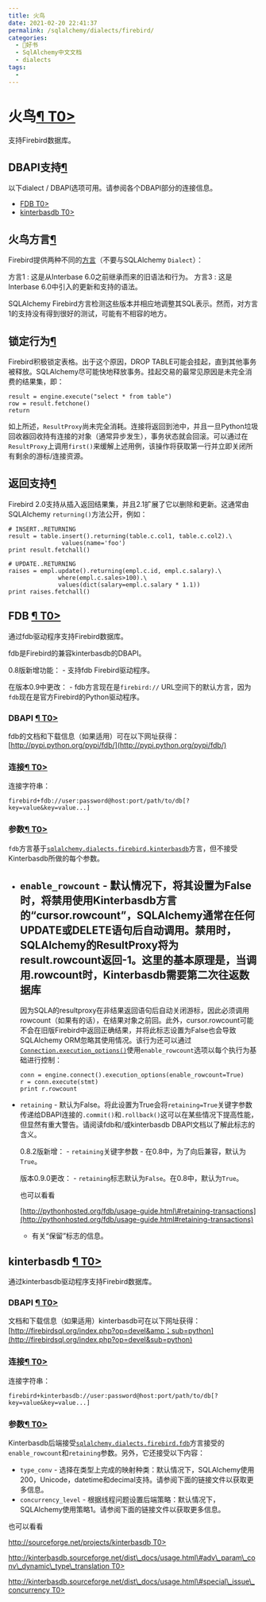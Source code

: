 ```yaml
---
title: 火鸟
date: 2021-02-20 22:41:37
permalink: /sqlalchemy/dialects/firebird/
categories:
  - 📖好书
  - SqlAlchemy中文文档
  - dialects
tags:
  - 
---
```

火鸟[¶ T0\>](#module-sqlalchemy.dialects.firebird.base "Permalink to this headline")
====================================================================================

支持Firebird数据库。

DBAPI支持[¶](#dialect-firebird "Permalink to this headline")
------------------------------------------------------------

以下dialect / DBAPI选项可用。请参阅各个DBAPI部分的连接信息。

-   [FDB T0\>](#module-sqlalchemy.dialects.firebird.fdb)
-   [kinterbasdb T0\>](#module-sqlalchemy.dialects.firebird.kinterbasdb)

火鸟方言[¶](#firebird-dialects "Permalink to this headline")
------------------------------------------------------------

Firebird提供两种不同的[方言](http://mc-computing.com/Databases/Firebird/SQL_Dialect.html)（不要与SQLAlchemy
`Dialect`）：

方言1
:   这是从Interbase 6.0之前继承而来的旧语法和行为。
方言3
:   这是Interbase 6.0中引入的更新和支持的语法。

SQLAlchemy
Firebird方言检测这些版本并相应地调整其SQL表示。然而，对方言1的支持没有得到很好的测试，可能有不相容的地方。

锁定行为[¶](#locking-behavior "Permalink to this headline")
-----------------------------------------------------------

Firebird积极锁定表格。出于这个原因，DROP
TABLE可能会挂起，直到其他事务被释放。SQLAlchemy尽可能快地释放事务。挂起交易的最常见原因是未完全消费的结果集，即：

    result = engine.execute("select * from table")
    row = result.fetchone()
    return

如上所述，`ResultProxy`尚未完全消耗。连接将返回到池中，并且一旦Python垃圾回收器回收持有连接的对象（通常异步发生），事务状态就会回滚。可以通过在`ResultProxy`上调用`first()`来缓解上述用例，该操作将获取第一行并立即关闭所有剩余的游标/连接资源。

返回支持[¶](#returning-support "Permalink to this headline")
------------------------------------------------------------

Firebird
2.0支持从插入返回结果集，并且2.1扩展了它以删除和更新。这通常由SQLAlchemy
`returning()`方法公开，例如：

    # INSERT..RETURNING
    result = table.insert().returning(table.c.col1, table.c.col2).\
                   values(name='foo')
    print result.fetchall()

    # UPDATE..RETURNING
    raises = empl.update().returning(empl.c.id, empl.c.salary).\
                  where(empl.c.sales>100).\
                  values(dict(salary=empl.c.salary * 1.1))
    print raises.fetchall()

FDB [¶ T0\>](#module-sqlalchemy.dialects.firebird.fdb "Permalink to this headline")
-----------------------------------------------------------------------------------

通过fdb驱动程序支持Firebird数据库。

fdb是Firebird的兼容kinterbasdb的DBAPI。

0.8版新增功能： - 支持fdb Firebird驱动程序。

在版本0.9中更改： - fdb方言现在是`firebird://`
URL空间下的默认方言，因为`fdb`现在是官方Firebird的Python驱动程序。

### DBAPI [¶ T0\>](#dialect-firebird-fdb-url "Permalink to this headline")

fdb的文档和下载信息（如果适用）可在以下网址获得：[http://pypi.python.org/pypi/fdb/](http://pypi.python.org/pypi/fdb/)

### 连接[¶ T0\>](#dialect-firebird-fdb-connect "Permalink to this headline")

连接字符串：

    firebird+fdb://user:password@host:port/path/to/db[?key=value&key=value...]

### 参数[¶ T0\>](#arguments "Permalink to this headline")

`fdb`方言基于[`sqlalchemy.dialects.firebird.kinterbasdb`](#module-sqlalchemy.dialects.firebird.kinterbasdb "sqlalchemy.dialects.firebird.kinterbasdb")方言，但不接受Kinterbasdb所做的每个参数。

-   `enable_rowcount` -
    默认情况下，将其设置为False时，将禁用使用Kinterbasdb方言的“cursor.rowcount”，SQLAlchemy通常在任何UPDATE或DELETE语句后自动调用。禁用时，SQLAlchemy的ResultProxy将为result.rowcount返回-1。这里的基本原理是，当调用.rowcount时，Kinterbasdb需要第二次往返数据库
    -
    因为SQLA的resultproxy在非结果返回语句后自动关闭游标，因此必须调用rowcount（如果有的话），在结果对象之前回。此外，cursor.rowcount可能不会在旧版Firebird中返回正确结果，并将此标志设置为False也会导致SQLAlchemy
    ORM忽略其使用情况。该行为还可以通过[`Connection.execution_options()`](core_connections.html#sqlalchemy.engine.Connection.execution_options "sqlalchemy.engine.Connection.execution_options")使用`enable_rowcount`选项以每个执行为基础进行控制：

        conn = engine.connect().execution_options(enable_rowcount=True)
        r = conn.execute(stmt)
        print r.rowcount

-   `retaining` -
    默认为False。将此设置为True会将`retaining=True`关键字参数传递给DBAPI连接的`.commit()`和`.rollback()`这可以在某些情况下提高性能，但显然有重大警告。请阅读fdb和/或kinterbasdb
    DBAPI文档以了解此标志的含义。

    0.8.2版新增： - `retaining`关键字参数 -
    在0.8中，为了向后兼容，默认为`True`。

    版本0.9.0更改： - `retaining`标志默认为`False`。在0.8中，默认为`True`。

    也可以看看

    [http://pythonhosted.org/fdb/usage-guide.html\#retaining-transactions](http://pythonhosted.org/fdb/usage-guide.html#retaining-transactions)
    - 有关“保留”标志的信息。

kinterbasdb [¶ T0\>](#module-sqlalchemy.dialects.firebird.kinterbasdb "Permalink to this headline")
---------------------------------------------------------------------------------------------------

通过kinterbasdb驱动程序支持Firebird数据库。

### DBAPI [¶ T0\>](#dialect-firebird-kinterbasdb-url "Permalink to this headline")

文档和下载信息（如果适用）kinterbasdb可在以下网址获得：[http://firebirdsql.org/index.php?op=devel&amp；sub=python](http://firebirdsql.org/index.php?op=devel&sub=python)

### 连接[¶ T0\>](#dialect-firebird-kinterbasdb-connect "Permalink to this headline")

连接字符串：

    firebird+kinterbasdb://user:password@host:port/path/to/db[?key=value&key=value...]

### 参数[¶ T0\>](#id1 "Permalink to this headline")

Kinterbasdb后端接受[`sqlalchemy.dialects.firebird.fdb`](#module-sqlalchemy.dialects.firebird.fdb "sqlalchemy.dialects.firebird.fdb")方言接受的`enable_rowcount`和`retaining`参数。另外，它还接受以下内容：

-   `type_conv` -
    选择在类型上完成的映射种类：默认情况下，SQLAlchemy使用200，Unicode，datetime和decimal支持。请参阅下面的链接文件以获取更多信息。
-   `concurrency_level` -
    根据线程问题设置后端策略：默认情况下，SQLAlchemy使用策略1。请参阅下面的链接文件以获取更多信息。

也可以看看

[http://sourceforge.net/projects/kinterbasdb
T0\>](http://sourceforge.net/projects/kinterbasdb)

[http://kinterbasdb.sourceforge.net/dist\_docs/usage.html\#adv\_param\_conv\_dynamic\_type\_translation
T0\>](http://kinterbasdb.sourceforge.net/dist_docs/usage.html#adv_param_conv_dynamic_type_translation)

[http://kinterbasdb.sourceforge.net/dist\_docs/usage.html\#special\_issue\_concurrency
T0\>](http://kinterbasdb.sourceforge.net/dist_docs/usage.html#special_issue_concurrency)
